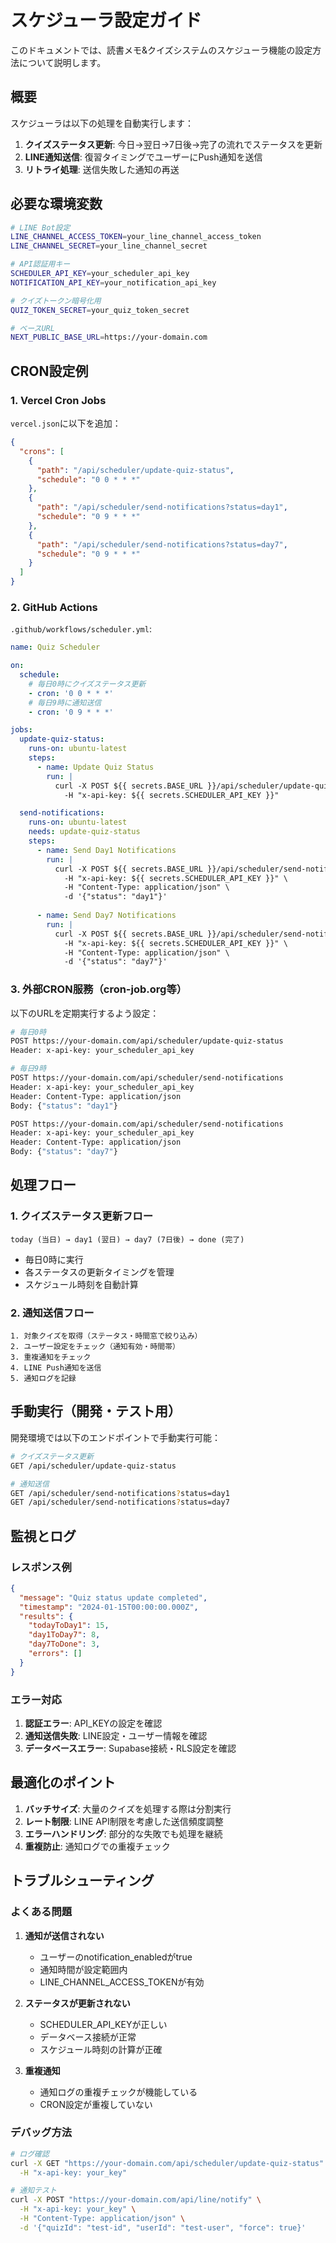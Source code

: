 # スケジューラ設定ガイド

このドキュメントでは、読書メモ&クイズシステムのスケジューラ機能の設定方法について説明します。

## 概要

スケジューラは以下の処理を自動実行します：

1. **クイズステータス更新**: 今日→翌日→7日後→完了の流れでステータスを更新
2. **LINE通知送信**: 復習タイミングでユーザーにPush通知を送信
3. **リトライ処理**: 送信失敗した通知の再送

## 必要な環境変数

```bash
# LINE Bot設定
LINE_CHANNEL_ACCESS_TOKEN=your_line_channel_access_token
LINE_CHANNEL_SECRET=your_line_channel_secret

# API認証用キー
SCHEDULER_API_KEY=your_scheduler_api_key
NOTIFICATION_API_KEY=your_notification_api_key

# クイズトークン暗号化用
QUIZ_TOKEN_SECRET=your_quiz_token_secret

# ベースURL
NEXT_PUBLIC_BASE_URL=https://your-domain.com
```

## CRON設定例

### 1. Vercel Cron Jobs

`vercel.json`に以下を追加：

```json
{
  "crons": [
    {
      "path": "/api/scheduler/update-quiz-status",
      "schedule": "0 0 * * *"
    },
    {
      "path": "/api/scheduler/send-notifications?status=day1",
      "schedule": "0 9 * * *"
    },
    {
      "path": "/api/scheduler/send-notifications?status=day7",
      "schedule": "0 9 * * *"
    }
  ]
}
```

### 2. GitHub Actions

`.github/workflows/scheduler.yml`:

```yaml
name: Quiz Scheduler

on:
  schedule:
    # 毎日0時にクイズステータス更新
    - cron: '0 0 * * *'
    # 毎日9時に通知送信
    - cron: '0 9 * * *'

jobs:
  update-quiz-status:
    runs-on: ubuntu-latest
    steps:
      - name: Update Quiz Status
        run: |
          curl -X POST ${{ secrets.BASE_URL }}/api/scheduler/update-quiz-status \
            -H "x-api-key: ${{ secrets.SCHEDULER_API_KEY }}"

  send-notifications:
    runs-on: ubuntu-latest
    needs: update-quiz-status
    steps:
      - name: Send Day1 Notifications
        run: |
          curl -X POST ${{ secrets.BASE_URL }}/api/scheduler/send-notifications \
            -H "x-api-key: ${{ secrets.SCHEDULER_API_KEY }}" \
            -H "Content-Type: application/json" \
            -d '{"status": "day1"}'
      
      - name: Send Day7 Notifications
        run: |
          curl -X POST ${{ secrets.BASE_URL }}/api/scheduler/send-notifications \
            -H "x-api-key: ${{ secrets.SCHEDULER_API_KEY }}" \
            -H "Content-Type: application/json" \
            -d '{"status": "day7"}'
```

### 3. 外部CRON服務（cron-job.org等）

以下のURLを定期実行するよう設定：

```bash
# 毎日0時
POST https://your-domain.com/api/scheduler/update-quiz-status
Header: x-api-key: your_scheduler_api_key

# 毎日9時
POST https://your-domain.com/api/scheduler/send-notifications
Header: x-api-key: your_scheduler_api_key
Header: Content-Type: application/json
Body: {"status": "day1"}

POST https://your-domain.com/api/scheduler/send-notifications
Header: x-api-key: your_scheduler_api_key
Header: Content-Type: application/json
Body: {"status": "day7"}
```

## 処理フロー

### 1. クイズステータス更新フロー

```
today (当日) → day1 (翌日) → day7 (7日後) → done (完了)
```

- 毎日0時に実行
- 各ステータスの更新タイミングを管理
- スケジュール時刻を自動計算

### 2. 通知送信フロー

```
1. 対象クイズを取得（ステータス・時間窓で絞り込み）
2. ユーザー設定をチェック（通知有効・時間帯）
3. 重複通知をチェック
4. LINE Push通知を送信
5. 通知ログを記録
```

## 手動実行（開発・テスト用）

開発環境では以下のエンドポイントで手動実行可能：

```bash
# クイズステータス更新
GET /api/scheduler/update-quiz-status

# 通知送信
GET /api/scheduler/send-notifications?status=day1
GET /api/scheduler/send-notifications?status=day7
```

## 監視とログ

### レスポンス例

```json
{
  "message": "Quiz status update completed",
  "timestamp": "2024-01-15T00:00:00.000Z",
  "results": {
    "todayToDay1": 15,
    "day1ToDay7": 8,
    "day7ToDone": 3,
    "errors": []
  }
}
```

### エラー対応

1. **認証エラー**: API_KEYの設定を確認
2. **通知送信失敗**: LINE設定・ユーザー情報を確認
3. **データベースエラー**: Supabase接続・RLS設定を確認

## 最適化のポイント

1. **バッチサイズ**: 大量のクイズを処理する際は分割実行
2. **レート制限**: LINE API制限を考慮した送信頻度調整
3. **エラーハンドリング**: 部分的な失敗でも処理を継続
4. **重複防止**: 通知ログでの重複チェック

## トラブルシューティング

### よくある問題

1. **通知が送信されない**
   - ユーザーのnotification_enabledがtrue
   - 通知時間が設定範囲内
   - LINE_CHANNEL_ACCESS_TOKENが有効

2. **ステータスが更新されない**
   - SCHEDULER_API_KEYが正しい
   - データベース接続が正常
   - スケジュール時刻の計算が正確

3. **重複通知**
   - 通知ログの重複チェックが機能している
   - CRON設定が重複していない

### デバッグ方法

```bash
# ログ確認
curl -X GET "https://your-domain.com/api/scheduler/update-quiz-status" \
  -H "x-api-key: your_key"

# 通知テスト
curl -X POST "https://your-domain.com/api/line/notify" \
  -H "x-api-key: your_key" \
  -H "Content-Type: application/json" \
  -d '{"quizId": "test-id", "userId": "test-user", "force": true}'
```